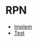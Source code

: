 # RPN

* [Implem](https://github.com/klettier/RPN/blob/master/UnitTest1.fs#L5)
* [Test](https://github.com/klettier/RPN/blob/master/UnitTest1.fs#L32)
